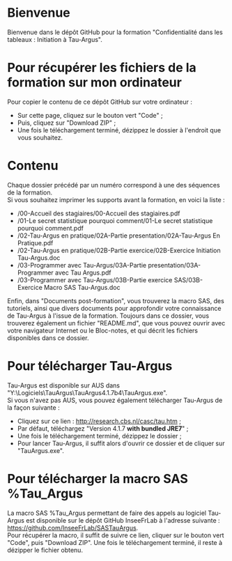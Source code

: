 # Bienvenue
Bienvenue dans le dépôt GitHub pour la formation "Confidentialité dans les tableaux : Initiation à Tau-Argus".

# Pour récupérer les fichiers de la formation sur mon ordinateur
Pour copier le contenu de ce dépôt GitHub sur votre ordinateur :
- Sur cette page, cliquez sur le bouton vert "Code" ;
- Puis, cliquez sur "Download ZIP" ;
- Une fois le téléchargement terminé, dézippez le dossier à l'endroit que vous souhaitez.

# Contenu
Chaque dossier précédé par un numéro correspond à une des séquences de la formation.  
Si vous souhaitez imprimer les supports avant la formation, en voici la liste :
- /00-Accueil des stagiaires/00-Accueil des stagiaires.pdf
- /01-Le secret statistique pourquoi comment/01-Le secret statistique pourquoi comment.pdf
- /02-Tau-Argus en pratique/02A-Partie presentation/02A-Tau-Argus En Pratique.pdf
- /02-Tau-Argus en pratique/02B-Partie exercice/02B-Exercice Initiation Tau-Argus.doc
- /03-Programmer avec Tau-Argus/03A-Partie presentation/03A-Programmer avec Tau Argus.pdf
- /03-Programmer avec Tau-Argus/03B-Partie exercice SAS/03B-Exercice Macro SAS Tau-Argus.doc   

Enfin, dans "Documents post-formation", vous trouverez la macro SAS, des tutoriels, ainsi que divers documents pour approfondir votre connaissance de Tau-Argus à l'issue de la formation. Toujours dans ce dossier, vous trouverez également un fichier "README.md", que vous pouvez ouvrir avec votre navigateur Internet ou le Bloc-notes, et qui décrit les fichiers disponibles dans ce dossier.

# Pour télécharger Tau-Argus
Tau-Argus est disponible sur AUS dans "Y:\Logiciels\TauArgus\TauArgus4.1.7b4\TauArgus.exe".  
Si vous n'avez pas AUS, vous pouvez également télécharger Tau-Argus de la façon suivante :
- Cliquez sur ce lien : http://research.cbs.nl/casc/tau.htm ;
- Par défaut, téléchargez "Version 4.1.7 **with bundled JRE7**" ;
- Une fois le téléchargement terminé, dézippez le dossier ;
- Pour lancer Tau-Argus, il suffit alors d'ouvrir ce dossier et de cliquer sur "TauArgus.exe".

# Pour télécharger la macro SAS %Tau_Argus
La macro SAS %Tau_Argus permettant de faire des appels au logiciel Tau-Argus est disponible sur le dépôt GitHub InseeFrLab à l'adresse suivante : https://github.com/InseeFrLab/SASTauArgus.  
Pour récupérer la macro, il suffit de suivre ce lien, cliquer sur le bouton vert "Code", puis "Download ZIP". Une fois le téléchargement terminé, il reste à dézipper le fichier obtenu.